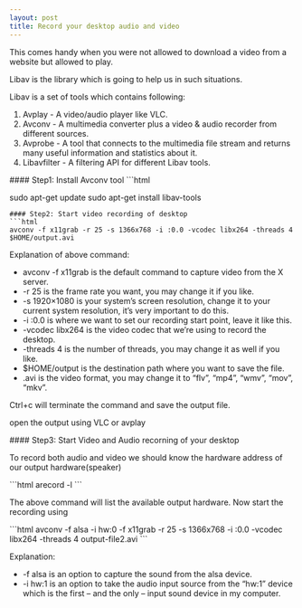 ```yaml
---
layout: post
title: Record your desktop audio and video
---
```

<p class="message">
This comes handy when you were not allowed to download a video from a website but allowed to play.
</p>
<p>
Libav is the library which is going to help us in such situations.
</p><p>Libav is a set of tools which contains following:
</p><ol>
<li>Avplay - A video/audio player like VLC.</li>
<li>Avconv - A multimedia converter plus a video & audio recorder from different sources.
</li><li>Avprobe - A tool that connects to the multimedia file stream and returns many useful information and statistics about it.
</li><li>Libavfilter - A filtering API for different Libav tools.
</li></ol>
#### Step1: Install Avconv tool
```html

sudo apt-get update
sudo apt-get install libav-tools
```
#### Step2: Start video recording of desktop
```html
avconv -f x11grab -r 25 -s 1366x768 -i :0.0 -vcodec libx264 -threads 4 $HOME/output.avi
```

<p>
Explanation of above command:
<ul>
<li>    avconv -f x11grab is the default command to capture video from the X server.
</li><li>    -r 25 is the frame rate you want, you may change it if you like.
</li><li>    -s 1920×1080 is your system’s screen resolution, change it to your current system resolution, it’s very important to do this.
</li><li>    -i :0.0 is where we want to set our recording start point, leave it like this.
</li><li>    -vcodec libx264 is the video codec that we’re using to record the desktop.
</li><li>    -threads 4 is the number of threads, you may change it as well if you like.
</li><li>    $HOME/output is the destination path where you want to save the file.
</li><li>    .avi is the video format, you may change it to “flv”, “mp4”, “wmv”, “mov”, “mkv”.
</li></ul>
Ctrl+c will terminate the command and save the output file.

open the output using VLC or avplay
</p>
#### Step3: Start Video and Audio recorning of your desktop
<p>
To record both audio and video we should know the hardware address of our output hardware(speaker)
</p>
```html
arecord -l
```
<p>
The above command will list the available output hardware.
Now start the recording using
</p>
```html
avconv -f alsa -i hw:0 -f x11grab -r 25 -s 1366x768 -i :0.0 -vcodec libx264 -threads 4 output-file2.avi
```
<p>
Explanation:
<ul>
<li>    -f alsa is an option to capture the sound from the alsa device.
</li><li>    -i hw:1 is an option to take the audio input source from the “hw:1” device which is the first – and the only – input sound device in my computer.
</li></ul>
</p>
